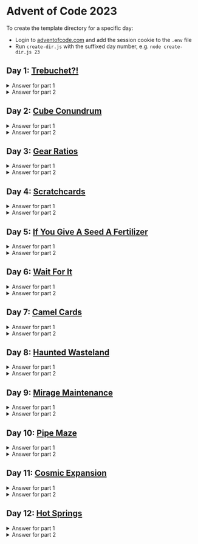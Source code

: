 # Advent of Code 2023

To create the template directory for a specific day:

- Login to [adventofcode.com](adventofcode.com) and add the session cookie to the `.env` file
- Run `create-dir.js` with the suffixed day number, e.g. `node create-dir.js 23`

## Day 1: [Trebuchet?!](https://adventofcode.com/2023/day/1)

<details>
  <summary>Answer for part 1</summary>

```javascript
54338
```

</details>

<details>
  <summary>Answer for part 2</summary>

```javascript
53389
```

</details>

## Day 2: [Cube Conundrum](https://adventofcode.com/2023/day/2)

<details>
  <summary>Answer for part 1</summary>

```javascript
2369
```

</details>

<details>
  <summary>Answer for part 2</summary>

```javascript
66363
```

</details>

## Day 3: [Gear Ratios](https://adventofcode.com/2023/day/3)

<details>
  <summary>Answer for part 1</summary>

```javascript
560670
```

</details>

<details>
  <summary>Answer for part 2</summary>

```javascript
91622824
```

</details>

## Day 4: [Scratchcards](https://adventofcode.com/2023/day/4)

<details>
  <summary>Answer for part 1</summary>

```javascript
25651
```

</details>

<details>
  <summary>Answer for part 2</summary>

```javascript
19499881
```

</details>

## Day 5: [If You Give A Seed A Fertilizer](https://adventofcode.com/2023/day/5)

<details>
  <summary>Answer for part 1</summary>

```javascript
261668924
```

</details>

<details>
  <summary>Answer for part 2</summary>

```javascript
24261545
```

</details>

## Day 6: [Wait For It](https://adventofcode.com/2023/day/6)

<details>
  <summary>Answer for part 1</summary>

```javascript
633080
```

</details>

<details>
  <summary>Answer for part 2</summary>

```javascript
20048741
```

</details>

## Day 7: [Camel Cards](https://adventofcode.com/2023/day/7)

<details>
  <summary>Answer for part 1</summary>

```javascript
251806792
```

</details>

<details>
  <summary>Answer for part 2</summary>

```javascript
252113488
```

</details>

## Day 8: [Haunted Wasteland](https://adventofcode.com/2023/day/8)

<details>
  <summary>Answer for part 1</summary>

```javascript
12169
```

</details>

<details>
  <summary>Answer for part 2</summary>

```javascript
12030780859469
```

</details>

## Day 9: [Mirage Maintenance](https://adventofcode.com/2023/day/9)

<details>
  <summary>Answer for part 1</summary>

```javascript
1980437560
```

</details>

<details>
  <summary>Answer for part 2</summary>

```javascript
977
```

</details>

## Day 10: [Pipe Maze](https://adventofcode.com/2023/day/10)

<details>
  <summary>Answer for part 1</summary>

```javascript
6882
```

</details>

<details>
  <summary>Answer for part 2</summary>

```javascript
491
```

</details>

## Day 11: [Cosmic Expansion](https://adventofcode.com/2023/day/11)

<details>
  <summary>Answer for part 1</summary>

```javascript
9609130
```

</details>

<details>
  <summary>Answer for part 2</summary>

```javascript
702152204842
```

</details>

## Day 12: [Hot Springs](https://adventofcode.com/2023/day/12)

<details>
  <summary>Answer for part 1</summary>

```javascript
7705
```

</details>

<details>
  <summary>Answer for part 2</summary>

```javascript
50338344809230
```

</details>
